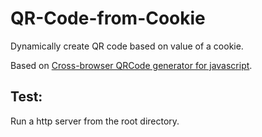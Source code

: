 # QR-Code-from-Cookie
Dynamically create QR code based on value of a cookie.

Based on [Cross-browser QRCode generator for javascript](https://davidshimjs.github.io/qrcodejs/).

## Test:
Run a http server from the root directory.

